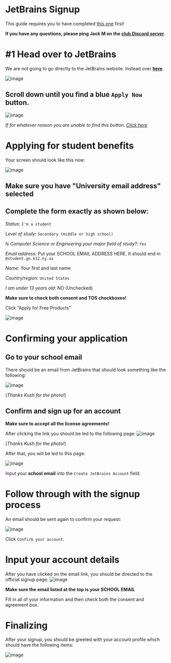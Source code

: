 # JetBrains Signup

This guide requires you to have completed [this one](https://gnsgamedesign.github.io/info/free_software) first!

**If you have any questions, please ping Jack M on the [club Discord server](https://discord.gg/dZ2q3gaPjB)**.

# #1 Head over to JetBrains

We are not going to go directly to the JetBrains website. Instead over [**here**](https://www.jetbrains.com/community/education/#students).

![image](https://github.com/GNSGameDesign/info/assets/45053009/44e35e22-d205-4361-af9f-e702d31017f7)

## Scroll down until you find a blue `Apply Now` button.

![image](https://github.com/GNSGameDesign/info/assets/45053009/6b8dee6b-8d73-4614-a850-ef3f4ec2aaa8)

*If for whatever reason you are unable to find this button. [Click here](https://www.jetbrains.com/shop/eform/students)*

# Applying for student benefits

Your screen should look like this now:

![image](https://github.com/GNSGameDesign/info/assets/45053009/1d11f0cb-dc33-4997-a2cd-f5b37f34d1b7)

## Make sure you have "University email address" selected 

## Complete the form exactly as shown below:

*Status*: `I'm a student`

*Level of study*: `Secondary (middle or high school)`

*Is Computer Science or Engineering your major field of study?*: `Yes`

*Email address*: Put your SCHOOL EMAIL ADDRESS HERE. It should end in `@student.gn.k12.ny.us`

*Name*: Your first and last name

*Country/region*: `United States`

*I am under 13 years old*: NO (Unchecked)

**Make sure to check both consent and TOS checkboxes!**

Click "Apply for Free Products"

![image](https://github.com/GNSGameDesign/info/assets/45053009/da5b5033-593a-41c2-a5e6-2ee6bb787831)

# Confirming your application

## Go to your school email
There should be an email from JetBrains that should look something like the following:

![image](https://github.com/GNSGameDesign/info/assets/45053009/9efc1372-c206-4d8a-86d0-e3444fc98522)

(*Thanks Kush for the photo!*)

## Confirm and sign up for an account

**Make sure to accept all the license agreements!**

After clicking the link you should be led to the following page:
![image](https://github.com/GNSGameDesign/info/assets/45053009/a7be2657-5fbe-4b5a-8b1f-b330779d5901)

(*Thanks Kush for the photo!*)

After that, you will be led to this page:

![image](https://github.com/GNSGameDesign/info/assets/45053009/805aa642-ef88-4648-a691-7efa6f0159da)

Input your **school email** into the `Create JetBrains Account` field.

# Follow through with the signup process
An email should be sent again to confirm your request:

![image](https://github.com/GNSGameDesign/info/assets/45053009/a2ae1594-4712-4a49-b058-61002ae4ae18)

Click `Confirm your account`.

# Input your account details

After you have clicked on the email link, you should be directed to the official signup page:
![image](https://github.com/GNSGameDesign/info/assets/45053009/bf99b94d-8da7-46ed-942e-2687ab41d236)

**Make sure the email listed at the top is your SCHOOL EMAIL**

Fill in all of your information and then check both the consent and agreement box.

# Finalizing

After your signup, you should be greeted with your account profile which should have the following items:

![image](https://github.com/GNSGameDesign/info/assets/45053009/fc813dc4-ee75-44cc-97c2-40e7265b3f09)











